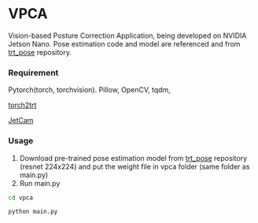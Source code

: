 # VPCA

Vision-based Posture Correction Application, being developed on NVIDIA Jetson Nano. Pose estimation code and model are referenced and from [trt_pose](https://github.com/NVIDIA-AI-IOT/trt_pose) repository.



### Requirement

Pytorch(torch, torchvision). Pillow, OpenCV, tqdm,

[torch2trt](github.com/NVIDIA-AI_IOT/torch2trt)

[JetCam](github.com/NVIDIA-AI_IOT/jetcam)



### Usage

1. Download pre-trained pose estimation model from [trt_pose](https://github.com/NVIDIA-AI-IOT/trt_pose) repository (resnet 224x224) and put the weight file in vpca folder (same folder as main.py)
2. Run main.py

```bash
cd vpca

python main.py
```

